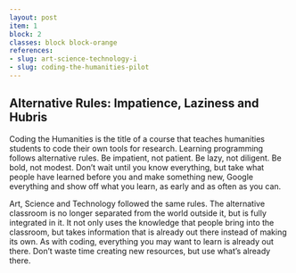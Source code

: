 ```yaml
---
layout: post
item: 1
block: 2
classes: block block-orange
references:
- slug: art-science-technology-i 
- slug: coding-the-humanities-pilot
---
```

## Alternative Rules: Impatience, Laziness and Hubris

Coding the Humanities is the title of a course that teaches humanities students to code their own tools for research. Learning programming follows alternative rules. Be impatient, not patient. Be lazy, not diligent. Be bold, not modest. Don’t wait until you know everything, but take what people have learned before you and make something new, Google everything and show off what you learn, as early and as often as you can. 

Art, Science and Technology followed the same rules. The alternative classroom is no longer separated from the world outside it, but is fully integrated in it. It not only uses the knowledge that people bring into the classroom, but takes information that is already out there instead of making its own. As with coding, everything you may want to learn is already out there. Don’t waste time creating new resources, but use what’s already there.